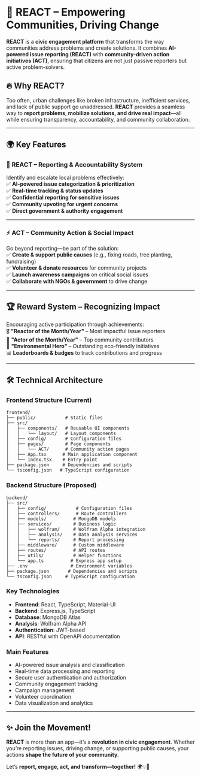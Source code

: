 # 🚀 REACT – Empowering Communities, Driving Change  

**REACT** is a **civic engagement platform** that transforms the way communities address problems and create solutions. It combines **AI-powered issue reporting (REACT)** with **community-driven action initiatives (ACT)**, ensuring that citizens are not just passive reporters but active problem-solvers.  

## 🔥 Why REACT?  
Too often, urban challenges like broken infrastructure, inefficient services, and lack of public support go unaddressed. **REACT** provides a seamless way to **report problems, mobilize solutions, and drive real impact**—all while ensuring transparency, accountability, and community collaboration.  

---

## 🌍 **Key Features**  

### 🔴 **REACT – Reporting & Accountability System**  
Identify and escalate local problems effectively:  
✅ **AI-powered issue categorization & prioritization**  
✅ **Real-time tracking & status updates**  
✅ **Confidential reporting for sensitive issues**  
✅ **Community upvoting for urgent concerns**  
✅ **Direct government & authority engagement**  

---

### ⚡ **ACT – Community Action & Social Impact**  
Go beyond reporting—be part of the solution:  
✅ **Create & support public causes** (e.g., fixing roads, tree planting, fundraising)  
✅ **Volunteer & donate resources** for community projects  
✅ **Launch awareness campaigns** on critical social issues  
✅ **Collaborate with NGOs & government** to drive change  

---

## 🏆 **Reward System – Recognizing Impact**  
Encouraging active participation through achievements:  
🎖 **"Reactor of the Month/Year"** – Most impactful issue reporters  
🏅 **"Actor of the Month/Year"** – Top community contributors  
🌿 **"Environmental Hero"** – Outstanding eco-friendly initiatives  
📊 **Leaderboards & badges** to track contributions and progress  

---

## 🛠 Technical Architecture

### Frontend Structure (Current)
```
frontend/
├── public/           # Static files
├── src/
│   ├── components/   # Reusable UI components
│   │   └── layout/   # Layout components
│   ├── config/       # Configuration files
│   ├── pages/        # Page components
│   │   └── ACT/      # Community action pages
│   ├── App.tsx      # Main application component
│   └── index.tsx    # Entry point
├── package.json     # Dependencies and scripts
└── tsconfig.json   # TypeScript configuration
```

### Backend Structure (Proposed)
```
backend/
├── src/
│   ├── config/           # Configuration files
│   ├── controllers/      # Route controllers
│   ├── models/          # MongoDB models
│   ├── services/        # Business logic
│   │   ├── wolfram/     # Wolfram Alpha integration
│   │   ├── analysis/    # Data analysis services
│   │   └── reports/     # Report processing
│   ├── middleware/      # Custom middleware
│   ├── routes/          # API routes
│   ├── utils/           # Helper functions
│   └── app.ts          # Express app setup
├── .env                # Environment variables
├── package.json       # Dependencies and scripts
└── tsconfig.json     # TypeScript configuration
```

### Key Technologies
- **Frontend**: React, TypeScript, Material-UI
- **Backend**: Express.js, TypeScript
- **Database**: MongoDB Atlas
- **Analysis**: Wolfram Alpha API
- **Authentication**: JWT-based
- **API**: RESTful with OpenAPI documentation

### Main Features
- AI-powered issue analysis and classification
- Real-time data processing and reporting
- Secure user authentication and authorization
- Community engagement tracking
- Campaign management
- Volunteer coordination
- Data visualization and analytics

---

## ✨ **Join the Movement!**  
**REACT** is more than an app—it’s a **revolution in civic engagement**. Whether you’re reporting issues, driving change, or supporting public causes, your actions **shape the future of your community**.  

Let’s **report, engage, act, and transform—together!** 🌍💡🚀
